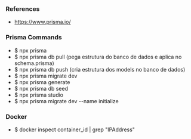 ### References
- https://www.prisma.io/

### Prisma Commands
- $ npx prisma
- $ npx prisma db pull (pega estrutura do banco de dados e aplica no schema.prisma)
- $ npx prisma db push (cria estrutura dos models no banco de dados)
- $ npx prisma migrate dev
- $ npx prisma generate
- $ npx prisma db seed
- $ npx prisma studio
- $ npx prisma migrate dev --name initialize

### Docker
- $ docker inspect container_id | grep "IPAddress"
